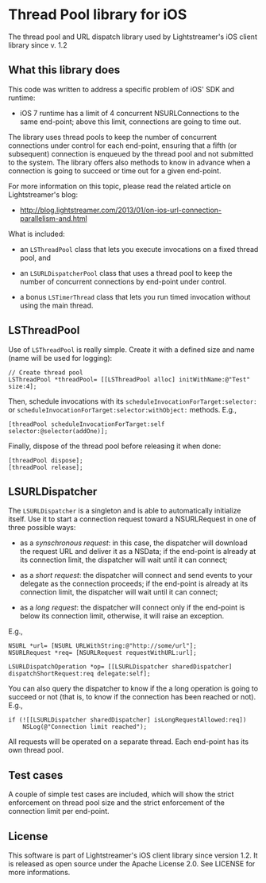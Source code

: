
Thread Pool library for iOS
===========================

The thread pool and URL dispatch library used by Lightstreamer's iOS client library since v. 1.2


What this library does
----------------------

This code was written to address a specific problem of iOS' SDK and runtime:

* iOS 7 runtime has a limit of 4 concurrent NSURLConnections to the same end-point; above
  this limit, connections are going to time out.

The library uses thread pools to keep the number of concurrent connections under control
for each end-point, ensuring that a fifth (or subsequent) connection is enqueued by the 
thread pool and not submitted to the system. The library offers also methods to know in 
advance when a connection is going to succeed or time out for a given end-point.

For more information on this topic, please read the related article on Lightstreamer's blog:

* http://blog.lightstreamer.com/2013/01/on-ios-url-connection-parallelism-and.html

What is included:

* an `LSThreadPool` class that lets you execute invocations on a fixed thread pool, and

* an `LSURLDispatcherPool` class that uses a thread pool to keep the number of concurrent
  connections by end-point under control.
  
* a bonus `LSTimerThread` class that lets you run timed invocation without using the
  main thread.
  

LSThreadPool
------------

Use of `LSThreadPool` is really simple. Create it with a defined size and name (name 
will be used for logging):

    // Create thread pool
    LSThreadPool *threadPool= [[LSThreadPool alloc] initWithName:@"Test" size:4];
	
Then, schedule invocations with its `scheduleInvocationForTarget:selector:` or 
`scheduleInvocationForTarget:selector:withObject:` methods. E.g.,

    [threadPool scheduleInvocationForTarget:self selector:@selector(addOne)];
	
Finally, dispose of the thread pool before releasing it when done:

    [threadPool dispose];
	[threadPool release];


LSURLDispatcher
---------------

The `LSURLDispatcher` is a singleton and is able to automatically initialize itself. Use it to
start a connection request toward a NSURLRequest in one of three possible ways:

* as a *synschronous request*: in this case, the dispatcher will download the request URL
  and deliver it as a NSData; if the end-point is already at its connection limit,
  the dispatcher will wait until it can connect;

* as a *short request*: the dispatcher will connect and send events to your delegate
  as the connection proceeds; if the end-point is already at its connection limit,
  the dispatcher will wait until it can connect;

* as a *long request*: the dispatcher will connect only if the end-point is below its
  connection limit, otherwise, it will raise an exception.
  
E.g.,

	NSURL *url= [NSURL URLWithString:@"http://some/url"];
	NSURLRequest *req= [NSURLRequest requestWithURL:url];

    LSURLDispatchOperation *op= [[LSURLDispatcher sharedDispatcher] dispatchShortRequest:req delegate:self];

You can also query the dispatcher to know if the a long operation is going to succeed
or not (that is, to know if the connection has been reached or not). E.g.,

	if (![[LSURLDispatcher sharedDispatcher] isLongRequestAllowed:req])
		NSLog(@"Connection limit reached");

All requests will be operated on a separate thread. Each end-point has its own thread pool.


Test cases
----------

A couple of simple test cases are included, which will show the strict enforcement on thread
pool size and the strict enforcement of the connection limit per end-point.


License
-------

This software is part of Lightstreamer's iOS client library since version 1.2. It is released
as open source under the Apache License 2.0. See LICENSE for more informations.
